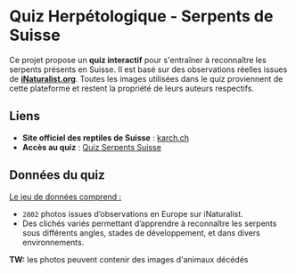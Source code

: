 # Quiz Herpétologique - Serpents de Suisse

Ce projet propose un **quiz interactif** pour s'entraîner à reconnaître les serpents présents en Suisse. Il est basé sur des observations réelles issues de **[iNaturalist.org](https://www.inaturalist.org/)**. Toutes les images utilisées dans le quiz proviennent de cette plateforme et restent la propriété de leurs auteurs respectifs.  

## Liens

- **Site officiel des reptiles de Suisse** : [karch.ch](https://www.karch.ch/fr/reptiles.html)  
- **Accès au quiz** : [Quiz Serpents Suisse](https://nkulling.github.io/herpetoquizz_ch/)  

## Données du quiz

<u>Le jeu de données comprend :</u>  

- `2802` photos issues d’observations en Europe sur iNaturalist.  
- Des clichés variés permettant d’apprendre à reconnaître les serpents sous différents angles, stades de développement, et dans divers environnements.  

**TW:** les photos peuvent contenir des images d'animaux décédés 


